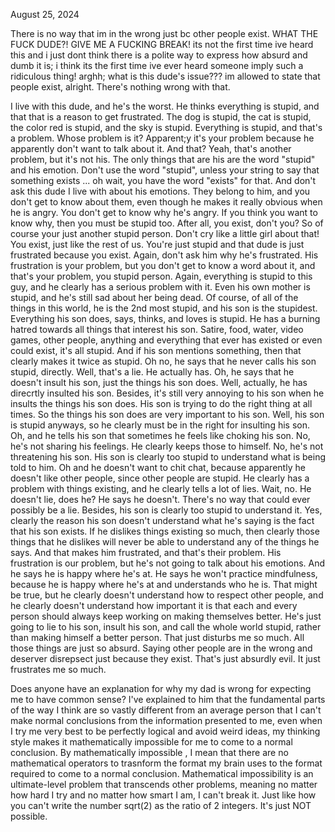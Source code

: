 August 25, 2024

There is no way that im in the wrong just bc other people exist. WHAT THE FUCK DUDE?! GIVE ME A FUCKING BREAK! its not the first time ive heard this and i just dont think there is a polite way to express how absurd and dumb it is; i think its the first time ive ever heard someone imply such a ridiculous thing! arghh; what is this dude's issue??? im allowed to state that people exist, alright. There's nothing wrong with that.

I live with this dude, and he's the worst. He thinks everything is stupid, and that that is a reason to get frustrated. The dog is stupid, the cat is stupid, the color red is stupid, and the sky is stupid. Everything is stupid, and that's a problem. Whose problem is it? Apparent;y it's your problem because he apparently don't want to talk about it. And that? Yeah, that's another problem, but it's not his. The only things that are his are the word "stupid" and his emotion. Don't use the word "stupid", unless your string to say that something exists ... oh wait, you have the word "exists" for that. And don't ask this dude I live with about his emotions. They belong to him, and you don't get to know about them, even though he makes it really obvious when he is angry. You don't get to know why he's angry. If you think you want to know why, then you must be stupid too. After all, you exist, don't you? So of course your just another stupid person. Don't cry like a little girl about that! You exist, just like the rest of us. You're just stupid and that dude is just frustrated because you exist. Again, don't ask him why he's frustrated. His frustration is your problem, but you don't get to know a word about it, and that's your problem, you stupid person. Again, everything is stupid to this guy, and he clearly has a serious problem with it. Even his own mother is stupid, and he's still sad about her being dead. Of course, of all of the things in this world, he is the 2nd most stupid, and his son is the stupidest. Everything his son does, says, thinks, and loves is stupid. He has a burning hatred towards all things that interest his son. Satire, food, water, video games, other people, anything and everything that ever has existed or even could exist, it's all stupid. And if his son mentions something, then that clearly makes it twice as stupid. Oh no, he says that he never calls his son stupid, directly. Well, that's a lie. He actually has. Oh, he says that he doesn't insult his son, just the things his son does. Well, actually, he has direcrtly insulted his son. Besides, it's still very annoying to his son when he insults the things his son does. His son is trying to do the right thing at all times. So the things his son does are very important to his son. Well, his son is stupid anyways, so he clearly must be in the right for insulting his son. Oh, and he tells his son that sometimes he feels like choking his son. No, he's not sharing his feelings. He clearly keeps those to himself. No, he's not threatening his son. His son is clearly too stupid to understand what is being told to him. Oh and he doesn't want to chit chat, because apparently he doesn't like other people, since other people are stupid. He clearly has a problem with things existing, and he clearly tells a lot of lies. Wait, no. He doesn't lie, does he? He says he doesn't. There's no way that could ever possibly be a lie. Besides, his son is clearly too stupid to understand it. Yes, clearly the reason his son doesn't understand what he's saying is the fact that his son exists. If he dislikes things existing so much, then clearly those things that he dislikes will never be able to understand any of the things he says. And that makes him frustrated, and that's their problem. His frustration is our problem, but he's not going to talk about his emotions. And he says he is happy where he's at. He says he won't practice mindfulness, because he is happy where he's at and understands who he is. That might be true, but he clearly doesn't understand how to respect other people, and he clearly doesn't understand how important it is that each and every person should always keep working on making themselves better. He's just going to lie to his son, insult his son, and call the whole world stupid, rather than making himself a better person. That just disturbs me so much. All those things are just so absurd. Saying other people are in the wrong and deserver disrepsect just because they exist. That's just absurdly evil. It just frustrates me so much.

Does anyone have an explanation for why my dad is wrong for expecting me to have common sense?
I've explained to him that the fundamental parts of the way I think are so vastly different from an average person that I can't make normal conclusions from the information presented to me, even when I try me very best to be perfectly logical and avoid weird ideas, my thinking style makes it mathematically impossible for me to come to a normal conclusion. By mathematically impossible , I mean that there are no mathematical operators to trasnform the format my brain uses to the format required to come to a normal conclusion. Mathematical impossibility is an ultimate-level problem that transcends other problems, meaning no matter how hard I try and no matter how smart I am, I can't break it. Just like how you can't write the number sqrt(2) as the ratio of 2 integers. It's just NOT possible.


